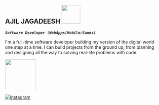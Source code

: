 ## AJIL JAGADEESH <img src="https://media.giphy.com/media/bGgsc5mWoryfgKBx1u/giphy.gif" width="60" height="60">

**_`Software Developer (WebApps/Mobile/Games)`_**

<p>
I'm a full-time software developer building my version of the digital world one step at a time. I can build projects from the ground up, from planning and designing all the way to solving real-life problems with code.
</p>
<img src="https://media.giphy.com/media/cUAGuLiEcTBwRfkAQq/giphy.gif" width="100" height="100">
<p>
    <a href='#'>
    <img alt="instagram" title="Instagram" src="https://custom-icon-badges.demolab.com/github/stars/AjilJagadeesh7?color=55960&style=for-the-badge&labelColor=488207&logo=star">
    </a>
</p>
